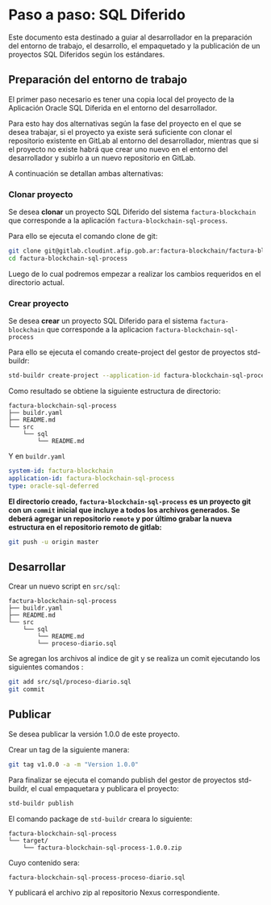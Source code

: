 # Paso a paso: SQL Diferido

Este documento esta destinado a guiar al desarrollador en la preparación del entorno de trabajo, el desarrollo, el empaquetado y la publicación de un proyectos SQL Diferidos según los estándares.

## Preparación del entorno de trabajo

El primer paso necesario es tener una copia local del proyecto de la Aplicación Oracle SQL Diferida en el entorno del desarrollador.

Para esto hay dos alternativas según la fase del proyecto en el que se desea trabajar, si el proyecto ya existe será suficiente con clonar el repositorio existente en GitLab al entorno del desarrollador, mientras que si el proyecto no existe habrá que crear uno nuevo en el entorno del desarrollador y subirlo a un nuevo repositorio en GitLab.

A continuación se detallan ambas alternativas:

### Clonar proyecto

Se desea **clonar** un proyecto SQL Diferido del sistema `factura-blockchain` que corresponde a la aplicacíón  `factura-blockchain-sql-process`.

Para ello se ejecuta el comando clone de git:

```bash
git clone git@gitlab.cloudint.afip.gob.ar:factura-blockchain/factura-blockchain-sql-process.git
cd factura-blockchain-sql-process
```

Luego de lo cual podremos empezar a realizar los cambios requeridos en el directorio actual.

### Crear proyecto

Se desea **crear** un proyecto SQL Diferido para el sistema `factura-blockchain` que corresponde a la aplicacion `factura-blockchain-sql-process`

Para ello se ejecuta el comando create-project del gestor de proyectos std-buildr:

```bash
std-buildr create-project --application-id factura-blockchain-sql-process  --system-id factura-blockchain --type oracle-sql-deferred
```

Como resultado se obtiene la siguiente estructura de directorio:

```tree
factura-blockchain-sql-process
├── buildr.yaml
├── README.md
└── src
    └── sql
        └── README.md
```

Y en `buildr.yaml`

```yaml
system-id: factura-blockchain
application-id: factura-blockchain-sql-process
type: oracle-sql-deferred
```

**El directorio creado, `factura-blockchain-sql-process` es un proyecto git con un `commit` inicial que incluye a todos los archivos generados.  Se deberá agregar un repositorio `remote` y por último grabar la nueva estructura en el repositorio remoto de gitlab:**

```bash
git push -u origin master
```

## Desarrollar

Crear un nuevo script en `src/sql`:

```tree
factura-blockchain-sql-process
├── buildr.yaml
├── README.md
└── src
    └── sql
        └── README.md
        └── proceso-diario.sql
```

Se agregan los archivos al indice de git y se realiza un comit ejecutando los siguientes comandos :

```bash
git add src/sql/proceso-diario.sql
git commit
```

## Publicar

Se desea publicar la versión 1.0.0 de este proyecto.

Crear un tag de la siguiente manera:

```bash
git tag v1.0.0 -a -m "Version 1.0.0"
```

Para finalizar se ejecuta el comando publish del gestor de proyectos std-buildr, el cual empaquetara y publicara el proyecto:

```bash
std-buildr publish
```

El comando package de `std-buildr` creara lo siguiente:

```tree
factura-blockchain-sql-process
└── target/
    └── factura-blockchain-sql-process-1.0.0.zip
```

Cuyo contenido sera:

```tree
factura-blockchain-sql-process-proceso-diario.sql
```

Y publicará el archivo zip al repositorio Nexus correspondiente.
